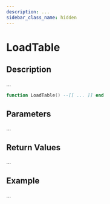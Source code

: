 ```yaml
---
description: ...
sidebar_class_name: hidden
---
```


# LoadTable

## Description

...

```lua
function LoadTable() --[[ ... ]] end
```

## Parameters

...

## Return Values

...

## Example

...

